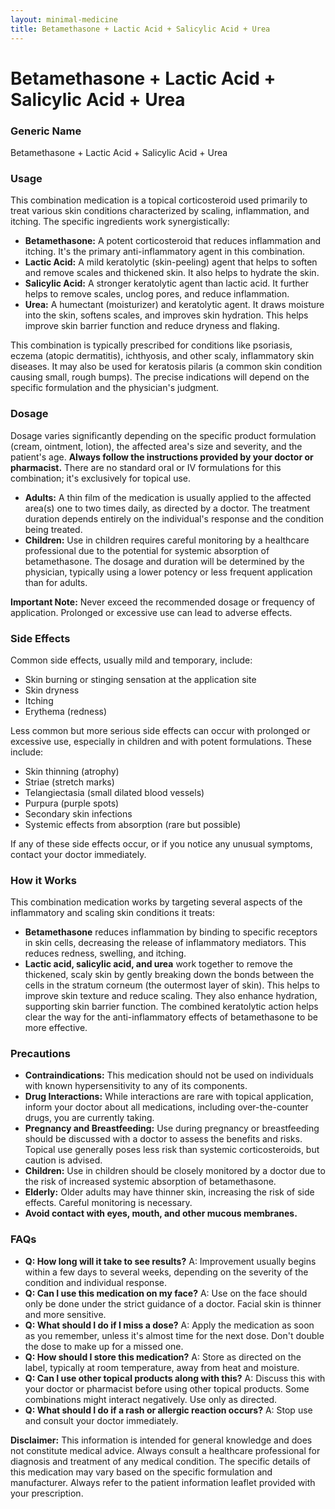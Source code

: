 ```yaml
---
layout: minimal-medicine
title: Betamethasone + Lactic Acid + Salicylic Acid + Urea
---
```


# Betamethasone + Lactic Acid + Salicylic Acid + Urea
### Generic Name
Betamethasone + Lactic Acid + Salicylic Acid + Urea


### Usage

This combination medication is a topical corticosteroid used primarily to treat various skin conditions characterized by scaling, inflammation, and itching.  The specific ingredients work synergistically:

* **Betamethasone:** A potent corticosteroid that reduces inflammation and itching. It's the primary anti-inflammatory agent in this combination.
* **Lactic Acid:** A mild keratolytic (skin-peeling) agent that helps to soften and remove scales and thickened skin. It also helps to hydrate the skin.
* **Salicylic Acid:** A stronger keratolytic agent than lactic acid. It further helps to remove scales, unclog pores, and reduce inflammation.
* **Urea:** A humectant (moisturizer) and keratolytic agent.  It draws moisture into the skin, softens scales, and improves skin hydration.  This helps improve skin barrier function and reduce dryness and flaking.

This combination is typically prescribed for conditions like psoriasis, eczema (atopic dermatitis), ichthyosis, and other scaly, inflammatory skin diseases.  It may also be used for keratosis pilaris (a common skin condition causing small, rough bumps).  The precise indications will depend on the specific formulation and the physician's judgment.


### Dosage

Dosage varies significantly depending on the specific product formulation (cream, ointment, lotion), the affected area's size and severity, and the patient's age.  **Always follow the instructions provided by your doctor or pharmacist.**  There are no standard oral or IV formulations for this combination; it's exclusively for topical use.

* **Adults:** A thin film of the medication is usually applied to the affected area(s) one to two times daily, as directed by a doctor.  The treatment duration depends entirely on the individual's response and the condition being treated.
* **Children:** Use in children requires careful monitoring by a healthcare professional due to the potential for systemic absorption of betamethasone. The dosage and duration will be determined by the physician, typically using a lower potency or less frequent application than for adults.

**Important Note:**  Never exceed the recommended dosage or frequency of application. Prolonged or excessive use can lead to adverse effects.


### Side Effects

Common side effects, usually mild and temporary, include:

* Skin burning or stinging sensation at the application site
* Skin dryness
* Itching
* Erythema (redness)


Less common but more serious side effects can occur with prolonged or excessive use, especially in children and with potent formulations. These include:

* Skin thinning (atrophy)
* Striae (stretch marks)
* Telangiectasia (small dilated blood vessels)
* Purpura (purple spots)
* Secondary skin infections
* Systemic effects from absorption (rare but possible)


If any of these side effects occur, or if you notice any unusual symptoms, contact your doctor immediately.


### How it Works

This combination medication works by targeting several aspects of the inflammatory and scaling skin conditions it treats:

* **Betamethasone** reduces inflammation by binding to specific receptors in skin cells, decreasing the release of inflammatory mediators. This reduces redness, swelling, and itching.
* **Lactic acid, salicylic acid, and urea** work together to remove the thickened, scaly skin by gently breaking down the bonds between the cells in the stratum corneum (the outermost layer of skin). This helps to improve skin texture and reduce scaling.  They also enhance hydration, supporting skin barrier function.  The combined keratolytic action helps clear the way for the anti-inflammatory effects of betamethasone to be more effective.


### Precautions

* **Contraindications:** This medication should not be used on individuals with known hypersensitivity to any of its components.
* **Drug Interactions:**  While interactions are rare with topical application, inform your doctor about all medications, including over-the-counter drugs, you are currently taking.
* **Pregnancy and Breastfeeding:** Use during pregnancy or breastfeeding should be discussed with a doctor to assess the benefits and risks.  Topical use generally poses less risk than systemic corticosteroids, but caution is advised.
* **Children:** Use in children should be closely monitored by a doctor due to the risk of increased systemic absorption of betamethasone.
* **Elderly:**  Older adults may have thinner skin, increasing the risk of side effects. Careful monitoring is necessary.
* **Avoid contact with eyes, mouth, and other mucous membranes.**


### FAQs

* **Q: How long will it take to see results?**  A:  Improvement usually begins within a few days to several weeks, depending on the severity of the condition and individual response.
* **Q: Can I use this medication on my face?** A:  Use on the face should only be done under the strict guidance of a doctor. Facial skin is thinner and more sensitive.
* **Q: What should I do if I miss a dose?** A: Apply the medication as soon as you remember, unless it's almost time for the next dose. Don't double the dose to make up for a missed one.
* **Q: How should I store this medication?** A: Store as directed on the label, typically at room temperature, away from heat and moisture.
* **Q: Can I use other topical products along with this?** A: Discuss this with your doctor or pharmacist before using other topical products.  Some combinations might interact negatively.  Use only as directed.
* **Q:  What should I do if a rash or allergic reaction occurs?** A: Stop use and consult your doctor immediately.

**Disclaimer:** This information is intended for general knowledge and does not constitute medical advice. Always consult a healthcare professional for diagnosis and treatment of any medical condition.  The specific details of this medication may vary based on the specific formulation and manufacturer.  Always refer to the patient information leaflet provided with your prescription.
